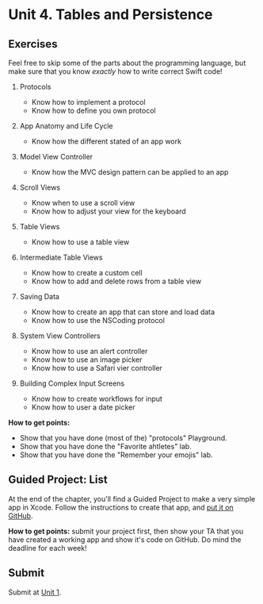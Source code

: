 # Unit 4. Tables and Persistence

## Exercises

Feel free to skip some of the parts about the programming language, but make sure that you know *exactly* how to write correct Swift code!

1. Protocols
	- Know how to implement a protocol
	- Know how to define you own protocol

2. App Anatomy and Life Cycle
	- Know how the different stated of an app work

3. Model View Controller
	- Know how the MVC design pattern can be applied to an app

4. Scroll Views
	- Know when to use a scroll view
	- Know how to adjust your view for the keyboard

5. Table Views
	- Know how to use a table view

6. Intermediate Table Views
	- Know how to create a custom cell
	- Know how to add and delete rows from a table view

7. Saving Data
	- Know how to create an app that can store and load data
	- Know how to use the NSCoding protocol

8. System View Controllers
	- Know how to use an alert controller
	- Know how to use an image picker
	- Know how to use a Safari vier controller

9. Building Complex Input Screens
	- Know how to create workflows for input
	- Know how to user a date picker

**How to get points:**

- Show that you have done (most of the) "protocols" Playground.
- Show that you have done the "Favorite ahtletes" lab.
- Show that you have done the "Remember your emojis" lab.

## Guided Project: List

At the end of the chapter, you'll find a Guided Project to make a very simple app in Xcode. Follow the instructions to create that app, and [put it on GitHub](/ios/github).

**How to get points:** submit your project first, then show your TA that you have created a working app and show it's code on GitHub. Do mind the deadline for each week!


## Submit

Submit at [Unit 1](/submit/unit-4).
